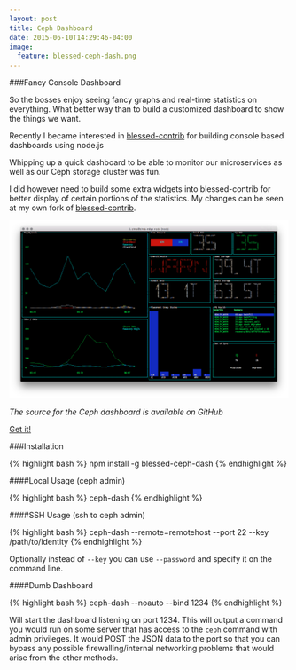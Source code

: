 ```yaml
---
layout: post
title: Ceph Dashboard
date: 2015-06-10T14:29:46-04:00
image:
  feature: blessed-ceph-dash.png
---
```


###Fancy Console Dashboard

So the bosses enjoy seeing fancy graphs and real-time statistics on everything. What better way than to build a customized dashboard to show the things we want.

Recently I became interested in [blessed-contrib](https://github.com/yaronn/blessed-contrib) for building console based dashboards using node.js

Whipping up a quick dashboard to be able to monitor our microservices as well as our Ceph storage cluster was fun.

I did however need to build some extra widgets into blessed-contrib for better display of certain portions of the statistics. My changes can be seen at my own fork of [blessed-contrib](https://github.com/xcezzz/blessed-contrib). 

![blessed-ceph-dash](../images/blessed-ceph-dash.png)

*The source for the Ceph dashboard is available on GitHub*

[Get it!](https://www.npmjs.com/package/blessed-ceph-dash)

###Installation

{% highlight bash %}
npm install -g blessed-ceph-dash
{% endhighlight %}

####Local Usage (ceph admin)

{% highlight bash %}
ceph-dash
{% endhighlight %}

####SSH Usage (ssh to ceph admin)

{% highlight bash %}
ceph-dash --remote=remotehost --port 22 --key /path/to/identity
{% endhighlight %}

Optionally instead of `--key` you can use `--password` and specify it on the command line.

####Dumb Dashboard

{% highlight bash %}
ceph-dash --noauto --bind 1234
{% endhighlight %}

Will start the dashboard listening on port 1234. This will output a command you would run on some server that has access to the `ceph` command with admin privileges. It would POST the JSON data to the port so that you can bypass any possible firewalling/internal networking problems that would arise from the other methods.
